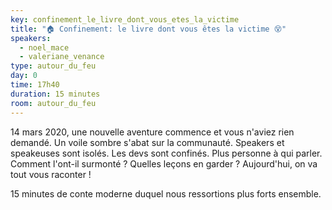 ```yaml
---
key: confinement_le_livre_dont_vous_etes_la_victime
title: "🏠 Confinement: le livre dont vous êtes la victime 😵"
speakers:
  - noel_mace
  - valeriane_venance
type: autour_du_feu
day: 0
time: 17h40
duration: 15 minutes
room: autour_du_feu
---
```


14 mars 2020, une nouvelle aventure commence et vous n'aviez rien demandé. Un voile sombre s'abat sur la communauté. Speakers et speakeuses sont isolés. Les devs sont confinés. Plus personne à qui parler. Comment l'ont-il surmonté ? Quelles leçons en garder ? Aujourd'hui, on va tout vous raconter !

15 minutes de conte moderne duquel nous ressortions plus forts ensemble.